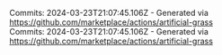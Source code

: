 Commits: 2024-03-23T21:07:45.106Z - Generated via https://github.com/marketplace/actions/artificial-grass
<br>
Commits: 2024-03-23T21:07:45.106Z - Generated via https://github.com/marketplace/actions/artificial-grass
<br>
